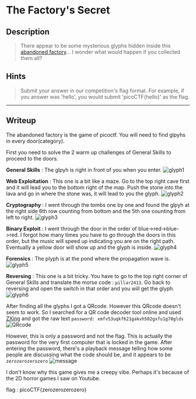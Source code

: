 # The Factory's Secret
## Description
> There appear to be some mysterious glyphs hidden inside this [abandoned factory](https://2019game.picoctf.com/game)... I wonder what would happen if you collected them all?
## Hints
> Submit your answer in our competition's flag format. For example, if you answer was 'hello', you would submit 'picoCTF{hello}' as the flag.
---
## Writeup
The abandoned factory is the game of picoctf. You will need to find glpyhs in every door(category).

First you need to solve the 2 warm up challenges of General Skills to proceed to the doors.

**General Skills** : The glpyh is right in front of you when you enter.
![glyph1](glyph1.jpg)

**Web Exploitation** : This one is a bit like a maze. Go to the top right cave first and it will lead you to the bottom right of the map. Push the stone into the lava and go in where the stone was, it will lead to you the glyph.
![glyph2](glyph2.jpg)

**Cryptography** : I went through the tombs one by one and found the glpyh at the right side 6th row counting from bottom and the 5th one counting from left to right.
![glyph3](glyph3.jpg)

**Binary Exploit** : I went through the door in the order of blue->red->blue->red. I forgot how many times you have to go through the doors in this order, but the music will speed up indicating you are on the right path. Eventually a yellow door will show up and the glyph is inside.
![glyph4](glyph4.jpg)

**Forensics** : The plyph is at the pond where the propagation wave is.
![glyph5](glyph5.jpg)

**Reversing** : This one is a bit tricky. You have to go to the top right corner of General Skills and translate the morse code : `pillar2413`. Go back to reversing and open the switch in that order and you will get the glyph.
![glyph6](glyph6.jpg)

After finding all the glyphs I got a QRcode. However this QRcode doesn't seem to work. So I searched for a QR code decoder tool online and used [ZXing](https://zxing.org/w/decode.jspx) and got the raw text `password: xmfv53uqkf621gakvh502gxfu1g78glds`
![QRcode](QRcode.jpg)

However, this is only a password and not the flag. This is actually the password for the very first computer that is locked in the game. After entering the password, there's a playback message telling how some people are discussing what the code should be, and it appears to be `zerozerozerozero`
![message](Message.jpg)

I don't know why this game gives me a creepy vibe. Perhaps it's because of the 2D horror games I saw on Youtube.

flag : picoCTF{zerozerozerozero}
